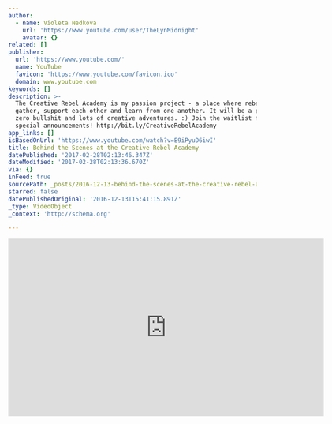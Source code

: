```yaml
---
author:
  - name: Violeta Nedkova
    url: 'https://www.youtube.com/user/TheLynMidnight'
    avatar: {}
related: []
publisher:
  url: 'https://www.youtube.com/'
  name: YouTube
  favicon: 'https://www.youtube.com/favicon.ico'
  domain: www.youtube.com
keywords: []
description: >-
  The Creative Rebel Academy is my passion project - a place where rebels
  gather, support each other and learn from one another. It will be a place of
  zero bullshit and lots of creative adventures. :) Join the waitlist for those
  special announcements! http://bit.ly/CreativeRebelAcademy
app_links: []
isBasedOnUrl: 'https://www.youtube.com/watch?v=E9iPyuD6iwI'
title: Behind the Scenes at the Creative Rebel Academy
datePublished: '2017-02-28T02:13:46.347Z'
dateModified: '2017-02-28T02:13:36.670Z'
via: {}
inFeed: true
sourcePath: _posts/2016-12-13-behind-the-scenes-at-the-creative-rebel-academy.md
starred: false
datePublishedOriginal: '2016-12-13T15:41:15.891Z'
_type: VideoObject
_context: 'http://schema.org'

---
```

<iframe src="https://cdn.embedly.com/widgets/media.html?src=https%3A%2F%2Fwww.youtube.com%2Fembed%2FE9iPyuD6iwI%3Ffeature%3Doembed&amp;url=http%3A%2F%2Fwww.youtube.com%2Fwatch%3Fv%3DE9iPyuD6iwI&amp;image=https%3A%2F%2Fi.ytimg.com%2Fvi%2FE9iPyuD6iwI%2Fhqdefault.jpg&amp;key=b7d04c9b404c499eba89ee7072e1c4f7&amp;type=text%2Fhtml&amp;schema=youtube" width="640" height="360" scrolling="no" frameborder="0" allowfullscreen="" style=""></iframe>